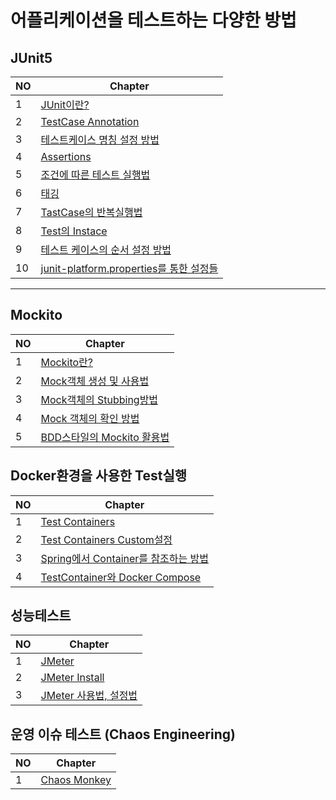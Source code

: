 # 어플리케이션을 테스트하는 다양한 방법

## JUnit5

| NO  | Chapter                                                                                                                                               |
| --- | ----------------------------------------------------------------------------------------------------------------------------------------------------- |
| 1   | [JUnit이란?](./Junit5/JUnit%EC%9D%B4%EB%9E%80.md)                                                                                                     |
| 2   | [TestCase Annotation](./Junit5/TestCase%20Annotation.md)                                                                                              |
| 3   | [테스트케이스 명칭 설정 방법](./Junit5/%ED%85%8C%EC%8A%A4%ED%8A%B8%EC%BC%80%EC%9D%B4%EC%8A%A4%20%EB%AA%85%EC%B9%AD%EC%84%A4%EC%A0%95.md)              |
| 4   | [Assertions](./Junit5/Assertions.md)                                                                                                                  |
| 5   | [조건에 따른 테스트 실행법](./Junit5/%EC%A1%B0%EA%B1%B4%EC%97%90%20%EB%94%B0%EB%A5%B8%20%ED%85%8C%EC%8A%A4%ED%8A%B8%20%EC%8B%A4%ED%96%89%EB%B2%95.md) |
| 6   | [태깅](./Junit5/%ED%83%9C%EA%B9%85.md)                                                                                                                |
| 7   | [TastCase의 반복실행법](./Junit5/TestCase%20%EB%B0%98%EB%B3%B5%EC%8B%A4%ED%96%89.md)                                                                  |
| 8   | [Test의 Instace](./Junit5/Test%EC%9D%98%20Instance.md)                                                                                                |
| 9   | [테스트 케이스의 순서 설정 방법](./Junit5/JUnit%20%ED%85%8C%EC%8A%A4%ED%8A%B8%20%EC%88%9C%EC%84%9C%EC%84%A4%EC%A0%95.md)                              |
| 10  | [junit-platform.properties를 통한 설정들](./Junit5/junit-platform.properties.md)                                                                      |

---

## Mockito

| NO  | Chapter                                                                                              |
| --- | ---------------------------------------------------------------------------------------------------- |
| 1   | [Mockito란?](./Mockito/Mokito.md)                                                                    |
| 2   | [Mock객체 생성 및 사용법](./Mockito/Mock%EA%B0%9D%EC%B2%B4%20%EC%82%AC%EC%9A%A9%EB%B2%95.md)         |
| 3   | [Mock객체의 Stubbing방법](./Mockito/Mock%EA%B0%9D%EC%B2%B4%EC%9D%98%20Stubbing%EB%B0%A9%EB%B2%95.md) |
| 4   | [Mock 객체의 확인 방법](./Mockito/Mock%EA%B0%9D%EC%B2%B4%EC%9D%98%20%ED%99%95%EC%9D%B8.md)           |
| 5   | [BDD스타일의 Mockito 활용법](./Mockito/BDD%20%EC%8A%A4%ED%83%80%EC%9D%BC%EC%9D%98%20Mockito.md)      |

## Docker환경을 사용한 Test실행

| NO  | Chapter                                                                                                                                                                    |
| --- | -------------------------------------------------------------------------------------------------------------------------------------------------------------------------- |
| 1   | [Test Containers](./Docker%ED%99%98%EA%B2%BD%20Test/Test%20Containers.md)                                                                                                  |
| 2   | [Test Containers Custom설정](./Docker%ED%99%98%EA%B2%BD%20Test/Test%20Containers%20%ED%99%98%EA%B2%BD%EC%84%A4%EC%A0%95%EA%B8%B0%EB%8A%A5.md)                              |
| 3   | [Spring에서 Container를 참조하는 방법](./Docker%ED%99%98%EA%B2%BD%20Test/Spring%EC%97%90%EC%84%9C%20Container%EC%B0%B8%EC%A1%B0%ED%95%98%EB%8A%94%20%EB%B0%A9%EB%B2%95.md) |
| 4   | [TestContainer와 Docker Compose](./Docker%ED%99%98%EA%B2%BD%20Test/Test%20Container%EC%99%80%20Docker%20Compose.md)                                                        |

## 성능테스트

| NO  | Chapter                                             |
| --- | --------------------------------------------------- |
| 1   | [JMeter](./JMeter/JMeter.md)                        |
| 2   | [JMeter Install](./JMeter/JMeter%20Install.md)      |
| 3   | [JMeter 사용법, 설정법](./JMeter/JMeter%20Usage.md) |

## 운영 이슈 테스트 (Chaos Engineering)

| NO  | Chapter                                                                                                |
| --- | ------------------------------------------------------------------------------------------------------ |
| 1   | [Chaos Monkey](./%EC%9A%B4%EC%98%81%EC%9D%B4%EC%8A%88%20%ED%85%8C%EC%8A%A4%ED%8A%B8/Chaos%20Monkey.md) |
